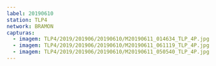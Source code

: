```yaml
---
label: 20190610
station: TLP4
network: BRAMON
capturas:
  - imagem: TLP4/2019/201906/20190610/M20190611_014634_TLP_4P.jpg
  - imagem: TLP4/2019/201906/20190610/M20190611_061119_TLP_4P.jpg
  - imagem: TLP4/2019/201906/20190610/M20190611_050540_TLP_4P.jpg
---
```


